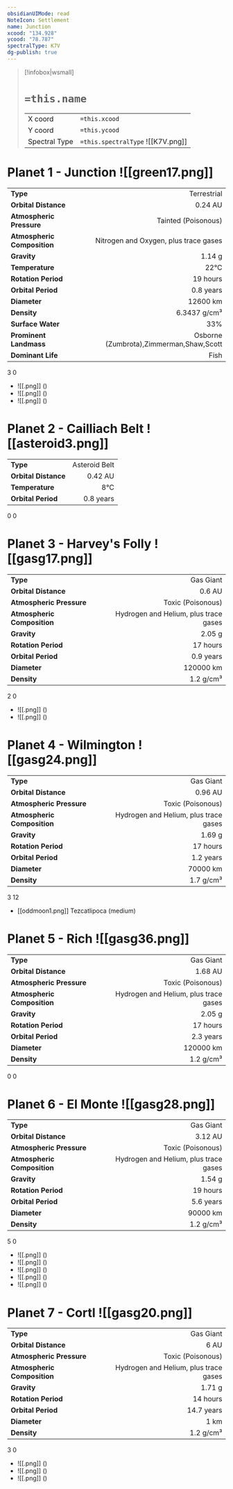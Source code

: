 ```yaml
---
obsidianUIMode: read
NoteIcon: Settlement
name: Junction
xcood: "134.928"
ycood: "78.787"
spectralType: K7V
dg-publish: true
---
```

> [!infobox|wsmall]
> # `=this.name`
> | | |
> | - | - |
> | X coord | `=this.xcood` |
> | Y coord| `=this.ycood` |
> | Spectral Type | `=this.spectralType` ![[K7V.png]] |

# Planet 1 - Junction ![[green17.png]]
|                             |                           |
| --------------------------- | -------------------------:|
| **Type**                    |             Terrestrial |
| **Orbital Distance**        |   0.24 AU |
| **Atmospheric Pressure**    |       Tainted (Poisonous) |
| **Atmospheric Composition** |      Nitrogen and Oxygen, plus trace gases |
| **Gravity**                 |        1.14 g |
| **Temperature**             |    22°C |
| **Rotation Period**         |  19 hours |
| **Orbital Period** | 0.8 years |
| **Diameter**                |      12600 km | 
| **Density**                 |    6.3437 g/cm³ |
| **Surface Water**           |           33% | 
| **Prominent Landmass**      |         Osborne (Zumbrota),Zimmerman,Shaw,Scott | 
| **Dominant Life**           |         Fish |



3
0

- ![[.png]]  ()
- ![[.png]]  ()
- ![[.png]]  ()


# Planet 2 - Cailliach Belt ![[asteroid3.png]]
|                             |                           |
| --------------------------- | -------------------------:|
| **Type**                    |             Asteroid Belt |
| **Orbital Distance**        |   0.42 AU |
| **Temperature**             |    8°C |
| **Orbital Period** | 0.8 years |



0
0



# Planet 3 - Harvey's Folly ![[gasg17.png]]
|                             |                           |
| --------------------------- | -------------------------:|
| **Type**                    |             Gas Giant |
| **Orbital Distance**        |   0.6 AU |
| **Atmospheric Pressure**    |       Toxic (Poisonous) |
| **Atmospheric Composition** |      Hydrogen and Helium, plus trace gases |
| **Gravity**                 |        2.05 g |
| **Rotation Period**         |  17 hours |
| **Orbital Period** | 0.9 years |
| **Diameter**                |      120000 km | 
| **Density**                 |    1.2 g/cm³ |



2
0

- ![[.png]]  ()
- ![[.png]]  ()


# Planet 4 - Wilmington ![[gasg24.png]]
|                             |                           |
| --------------------------- | -------------------------:|
| **Type**                    |             Gas Giant |
| **Orbital Distance**        |   0.96 AU |
| **Atmospheric Pressure**    |       Toxic (Poisonous) |
| **Atmospheric Composition** |      Hydrogen and Helium, plus trace gases |
| **Gravity**                 |        1.69 g |
| **Rotation Period**         |  17 hours |
| **Orbital Period** | 1.2 years |
| **Diameter**                |      70000 km | 
| **Density**                 |    1.7 g/cm³ |



3
12

- [[oddmoon1.png]] Tezcatlipoca (medium)

# Planet 5 - Rich ![[gasg36.png]]
|                             |                           |
| --------------------------- | -------------------------:|
| **Type**                    |             Gas Giant |
| **Orbital Distance**        |   1.68 AU |
| **Atmospheric Pressure**    |       Toxic (Poisonous) |
| **Atmospheric Composition** |      Hydrogen and Helium, plus trace gases |
| **Gravity**                 |        2.05 g |
| **Rotation Period**         |  17 hours |
| **Orbital Period** | 2.3 years |
| **Diameter**                |      120000 km | 
| **Density**                 |    1.2 g/cm³ |



0
0



# Planet 6 - El Monte ![[gasg28.png]]
|                             |                           |
| --------------------------- | -------------------------:|
| **Type**                    |             Gas Giant |
| **Orbital Distance**        |   3.12 AU |
| **Atmospheric Pressure**    |       Toxic (Poisonous) |
| **Atmospheric Composition** |      Hydrogen and Helium, plus trace gases |
| **Gravity**                 |        1.54 g |
| **Rotation Period**         |  19 hours |
| **Orbital Period** | 5.6 years |
| **Diameter**                |      90000 km | 
| **Density**                 |    1.2 g/cm³ |



5
0

- ![[.png]]  ()
- ![[.png]]  ()
- ![[.png]]  ()
- ![[.png]]  ()
- ![[.png]]  ()


# Planet 7 - Cortl ![[gasg20.png]]
|                             |                           |
| --------------------------- | -------------------------:|
| **Type**                    |             Gas Giant |
| **Orbital Distance**        |   6 AU |
| **Atmospheric Pressure**    |       Toxic (Poisonous) |
| **Atmospheric Composition** |      Hydrogen and Helium, plus trace gases |
| **Gravity**                 |        1.71 g |
| **Rotation Period**         |  14 hours |
| **Orbital Period** | 14.7 years |
| **Diameter**                |      1 km | 
| **Density**                 |    1.2 g/cm³ |



3
0

- ![[.png]]  ()
- ![[.png]]  ()
- ![[.png]]  ()


